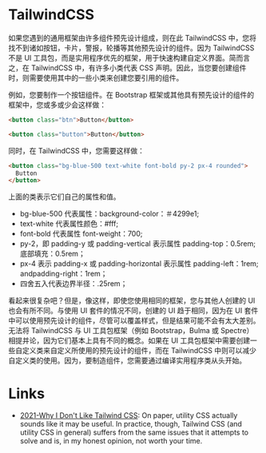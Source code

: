 # TailwindCSS

如果您遇到的通用框架由许多组件预先设计组成，则在此 TailwindCSS 中，您将找不到诸如按钮，卡片，警报，轮播等其他预先设计的组件。因为 TailwindCSS 不是 UI 工具包，而是实用程序优先的框架，用于快速构建自定义界面。简而言之，在 TailwindCSS 中，有许多小类代表 CSS 声明。因此，当您要创建组件时，则需要使用其中的一些小类来创建您要引用的组件。

例如，您要制作一个按钮组件。在 Bootstrap 框架或其他具有预先设计的组件的框架中，您或多或少会这样做：

```html
<button class="btn">Button</button>

<button class="button">Button</button>
```

同时，在 TailwindCSS 中，您需要这样做：

```html
<button class="bg-blue-500 text-white font-bold py-2 px-4 rounded">
  Button
</button>
```

上面的类表示它们自己的属性和值。

- bg-blue-500 代表属性：background-color：＃4299e1;
- text-white 代表属性颜色：#fff;
- font-bold 代表属性 font-weight：700;
- py-2，即 padding-y 或 padding-vertical 表示属性 padding-top：0.5rem;底部填充：0.5rem；
- px-4 表示 padding-x 或 padding-horizo​​ntal 表示属性 padding-left：1rem; andpadding-right：1rem；
- 四舍五入代表边界半径：.25rem；

看起来很复杂吧？但是，像这样，即使您使用相同的框架，您与其他人创建的 UI 也会有所不同。与使用 UI 套件的情况不同，创建的 UI 趋于相同，因为在 UI 套件中可以使用预先设计的组件，尽管可以覆盖样式，但是结果可能不会有太大差别。无法将 TailwindCSS 与 UI 工具包框架（例如 Bootstrap，Bulma 或 Spectre）相提并论，因为它们基本上具有不同的概念。如果在 UI 工具包框架中需要创建一些自定义类来自定义所使用的预先设计的组件，而在 TailwindCSS 中则可以减少自定义类的使用。因为，要制造组件，您需要通过编译实用程序类从头开始。

# Links

- [2021-Why I Don't Like Tailwind CSS](https://www.aleksandrhovhannisyan.com/blog/why-i-dont-like-tailwind-css/): On paper, utility CSS actually sounds like it may be useful. In practice, though, Tailwind CSS (and utility CSS in general) suffers from the same issues that it attempts to solve and is, in my honest opinion, not worth your time.
